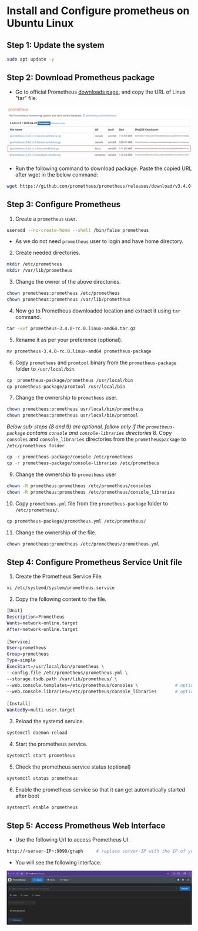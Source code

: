 # Install and Configure prometheus on Ubuntu Linux
## Step 1: Update the system
```bash
sudo apt update -y
```

## Step 2: Download Prometheus package
- Go to official Prometheus [downloads page](https://prometheus.io/download/), and copy the URL of Linux "tar" file.

![Prometheus Download Page](images/prometheus-download-page.png)

- Run the following command to download package. Paste the copied URL after wget in the below command:
```bash
wget https://github.com/prometheus/prometheus/releases/download/v3.4.0-rc.0/prometheus-3.4.0-rc.0.linux-amd64.tar.gz
```

## Step 3: Configure Prometheus
1. Create a `prometheus` user.
```bash
useradd --no-create-home --shell /bin/false prometheus
```
- As we do not need `prometheus` user to login and have home directory.

2. Create needed directories.
```bash
mkdir /etc/prometheus
mkdir /var/lib/prometheus
```

3. Change the owner of the above directories.
```bash
chown prometheus:prometheus /etc/prometheus
chown prometheus:prometheus /var/lib/prometheus
```

4. Now go to Prometheus downloaded location and extract it using `tar` command.
```bash
tar -xvf prometheus-3.4.0-rc.0.linux-amd64.tar.gz
```

5. Rename it as per your preference (optional).
```bash
mv prometheus-3.4.0-rc.0.linux-amd64 prometheus-package
```

6. Copy `prometheus` and `promtool` binary from the `prometheus-package` folder to `/usr/local/bin`.
```bash
cp  prometheus-package/prometheus /usr/local/bin
cp prometheus-package/promtool /usr/local/bin
```

7. Change the ownership to `prometheus` user.
```bash
chown prometheus:prometheus usr/local/bin/prometheus
chown prometheus:prometheus usr/local/bin/promtool
```

*Below sub-steps (8 and 9) are optional, follow only if the `prometheus-package` contains `console` and `console-libraries` directories*
8. Copy `consoles` and `console_libraries` directories from the `prometheuspackage` to `/etc/prometheus folder`
```bash
cp -r prometheus-package/console /etc/prometheus
cp -r prometheus-package/console-libraries /etc/prometheus
```

9. Change the ownership to `prometheus` user
```bash
chown -R prometheus:prometheus /etc/prometheus/consoles
chown -R prometheus:prometheus /etc/prometheus/console_libraries
```

10. Copy `prometheus.yml` file from the `prometheus-package` folder to `/etc/prometheus/`.
```bash
cp prometheus-package/prometheus.yml /etc/prometheus/
```

11. Change the ownership of the file.
```bash
chown prometheus:prometheus /etc/prometheus/prometheus.yml
```

## Step 4: Configure Prometheus Service Unit file
1. Create the Prometheus Service File.
```bash
vi /etc/systemd/system/prometheus.service
```

2. Copy the following content to the file.
```bash
[Unit]
Description=Prometheus
Wants=network-online.target
After=network-online.target

[Service]
User=prometheus
Group=prometheus
Type=simple
ExecStart=/usr/local/bin/prometheus \
--config.file /etc/prometheus/prometheus.yml \
--storage.tsdb.path /var/lib/prometheus/ \
--web.console.templates=/etc/prometheus/consoles \              # optional
--web.console.libraries=/etc/prometheus/console_libraries       # optional

[Install]
WantedBy=multi-user.target
```

3. Reload the systemd service.
```bash
systemctl daemon-reload
```

4. Start the prometheus service.
```bash
systemctl start prometheus
```

5. Check the prometheus service status (optional)
```bash
systemctl status prometheus
```

6. Enable the prometheus service so that it can get automatically started after boot
```bash
systemctl enable prometheus
```

## Step 5: Access Prometheus Web Interface
- Use the following Url to access Prometheus UI.
```bash
http://<server-IP>:9090/graph     # replace server-IP with the IP of you host (localhost) or VM
```
- You will see the following interface.

![prometheus-ui](images/prometheus-ui.png)
